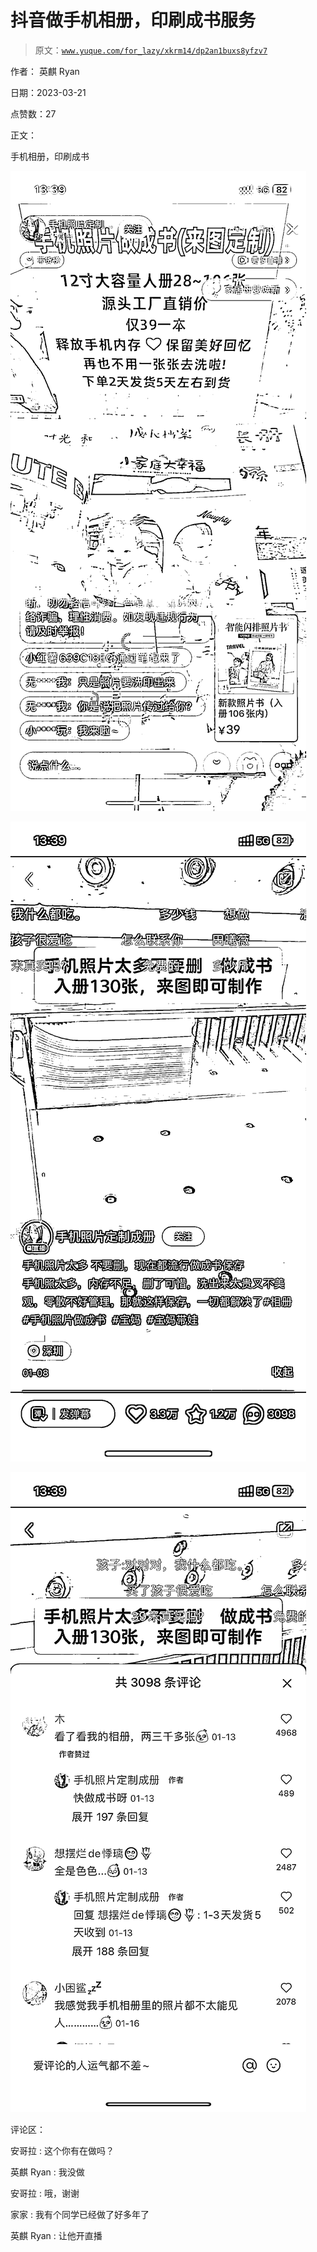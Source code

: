 # 抖音做手机相册，印刷成书服务

> 原文：[`www.yuque.com/for_lazy/xkrm14/dp2an1buxs8yfzv7`](https://www.yuque.com/for_lazy/xkrm14/dp2an1buxs8yfzv7)

作者： 英麒 Ryan

日期：2023-03-21

点赞数：27

正文：

手机相册，印刷成书

![](img/1a61f37c39a7d1545c345abbc154835d.png)  

![](img/b551194dd49e754d9c94f2818c8e303c.png)  

![](img/c7d099f273efb4eba9e40ae3cce12dbf.png)  

评论区：

安哥拉 : 这个你有在做吗？

英麒 Ryan : 我没做

安哥拉 : 哦，谢谢

家家 : 我有个同学已经做了好多年了

英麒 Ryan : 让他开直播

